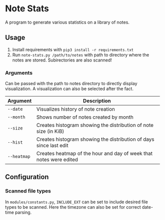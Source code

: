 # Note Stats

A program to generate various statistics on a library of notes.

## Usage

1. Install requirements with `pip3 install -r requirements.txt`
2. Run `note-stats.py /path/to/notes` with path to directory where the notes are stored. Subirectories are also scanned!

### Arguments

Can be passed with the path to notes directory to directly display visualization. A visualization can also be selected after the fact.

| Argument | Description |
| --- | --- |
| `--date` | Visualizes history of note creation |
| `--month` | Shows number of notes created by month |
| `--size` | Creates histogram showing the distribution of note size (in KiB) |
| `--hist` | Creates histogram showing the distribution of days since last edit |
| `--heatmap` | Creates heatmap of the hour and day of week that notes were edited |


## Configuration

### Scanned file types
In `modules/constants.py`, `INCLUDE_EXT` can be set to include desired file types to be scanned.
Here the timezone can also be set for correct date-time parsing.
